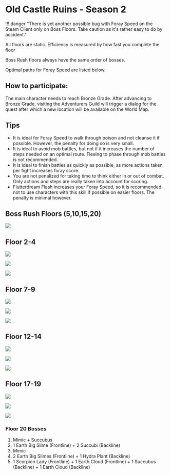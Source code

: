 # Old Castle Ruins - Season 2

!!! danger "There is yet another possible bug with Foray Speed on the Steam Client only on Boss Floors. Take caution as it's rather easy to do by accident."

All floors are static. Efficiency is measured by how fast you complete the floor

Boss Rush floors always have the same order of bosses.

Optimal paths for Foray Speed are listed below.

## How to participate:
The main character needs to reach Bronze Grade. After advancing to Bronze Grade, visiting the Adventurers Guild will trigger a dialog for the quest after which a new location will be available on the World Map.

## Tips

- It is ideal for Foray Speed to walk through poison and not cleanse it if possible. However, the penalty for doing so is very small.
- It is ideal to avoid mob battles, but not if it increases the number of steps needed on an optimal route. Fleeing to phase through mob battles is not recommended.
- It is ideal to finish battles as quickly as possible, as more actions taken per fight increases foray score.
- You are not penalized for taking time to think either in or out of combat. Only actions and steps are really taken into account for scoring.
- Flutterdream Flash increases your Foray Speed, so it is recommended not to use characters with this skill if possible on easier floors. The penalty is minimal however.

## Boss Rush Floors (5,10,15,20)

![](img/boss-rush.png)

## Floor 2-4
![](img/floor2.png)

![](img/floor3.png)

![](img/floor4.png)

## Floor 7-9
![](img/floor7.png)

![](img/floor8.png)

![](img/floor9-1.png)

## Floor 12-14
![](img/floor12.png)

![](img/floor13.png)

![](img/floor14.png)

## Floor 17-19

![](img/floor17-1.png)

![](img/floor18.png)

![](img/floor19-1.png)

### Floor 20 Bosses
1. Mimic + Succubus
2. 1 Earth Big Slime (Frontline) + 2 Succubi (Backline)
3. Mimic
4. 2 Earth Big Slimes (Frontline) + 1 Hydra Plant (Backline)
5. 1 Scorpion Lady (Frontline) + 1 Earth Cloud (Frontline) + 1 Succubus (Backline) + 1 Earth Cloud (Backline)
